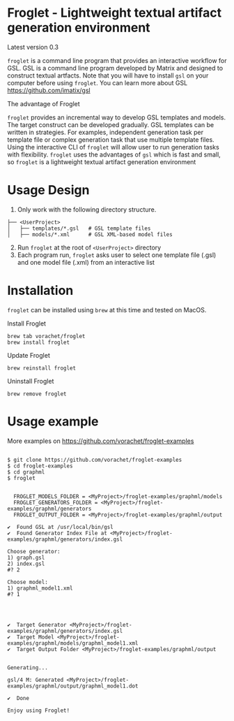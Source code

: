 # Froglet - Lightweight textual artifact generation environment

Latest version 0.3


```froglet``` is a command line program that provides an interactive workflow for GSL. GSL is a command line program developed by Matrix and designed to construct textual artfacts. Note that you will have to install ```gsl``` on your computer before using ```froglet```. You can learn more about GSL https://github.com/imatix/gsl 

The advantage of Froglet

```froglet``` provides an incremental way to develop GSL templates and models. The target construct can be developed gradually. GSL templates can be written in strategies. For examples, independent generation task per template file or complex generation task that use multiple template files. Using the interactive CLI of ```froglet``` will allow user to run generation tasks with flexibility.  ```froglet``` uses the advantages of ```gsl``` which is fast and small, so  ```froglet``` is a lightweight textual artifact generation environment  

# Usage Design 

1. Only work with the following directory structure. 
```
├── <UserProject>
│   ├── templates/*.gsl   # GSL template files
│   ├── models/*.xml      # GSL XML-based model files
```
2. Run ```froglet``` at the root of ```<UserProject>``` directory
3. Each program run, ```froglet``` asks user to select one template file (.gsl) and one model file (.xml) from an interactive list


# Installation 

```froglet``` can be installed using ```brew``` at this time and tested on MacOS.

Install Froglet 

```
brew tab vorachet/froglet
brew install froglet
```

Update Froglet 

```
brew reinstall froglet
```

Uninstall Froglet 

```
brew remove froglet
```

# Usage example

More examples on https://github.com/vorachet/froglet-examples

```

$ git clone https://github.com/vorachet/froglet-examples
$ cd froglet-examples
$ cd graphml
$ froglet


  FROGLET_MODELS_FOLDER = <MyProject>/froglet-examples/graphml/models
  FROGLET_GENERATORS_FOLDER = <MyProject>/froglet-examples/graphml/generators
  FROGLET_OUTPUT_FOLDER = <MyProject>/froglet-examples/graphml/output

✔  Found GSL at /usr/local/bin/gsl
✔  Found Generator Index File at <MyProject>/froglet-examples/graphml/generators/index.gsl

Choose generator:
1) graph.gsl
2) index.gsl
#? 2

Choose model:
1) graphml_model1.xml
#? 1




✔  Target Generator <MyProject>/froglet-examples/graphml/generators/index.gsl
✔  Target Model <MyProject>/froglet-examples/graphml/models/graphml_model1.xml
✔  Target Output Folder <MyProject>/froglet-examples/graphml/output


Generating...

gsl/4 M: Generated <MyProject>/froglet-examples/graphml/output/graphml_model1.dot

✔  Done

Enjoy using Froglet! 

```